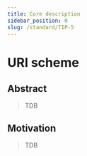 ```yaml
---
title: Core description
sidebar_position: 0
slug: /standard/TIP-5
---
```


# URI scheme

## Abstract

> TDB

## Motivation

> TDB
